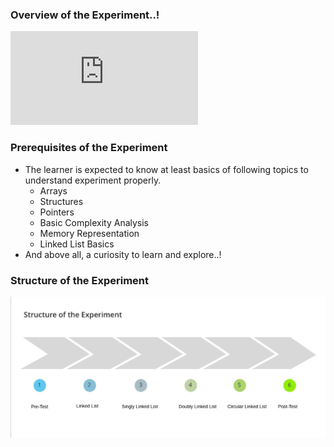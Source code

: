 ### Overview of the Experiment..!
<iframe src="https://www.youtube.com/embed/lMEvmsfV_dU" frameborder="0" allow="autoplay; encrypted-media" allowfullscreen></iframe>

### Prerequisites of the Experiment

- The learner is expected to know at least basics of following topics to understand experiment properly.
   - Arrays
   - Structures
   - Pointers
   - Basic Complexity Analysis
   - Memory Representation
   - Linked List Basics
-    And above all, a curiosity to learn and explore..!

### Structure of the Experiment
<img src="images/structure.jpg"/>


